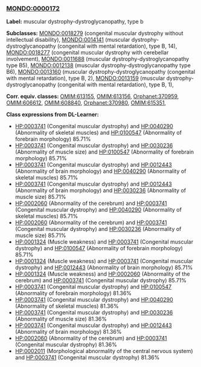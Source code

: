 
### [MONDO:0000172](http://purl.obolibrary.org/obo/MONDO_0000172)
**Label:** muscular dystrophy-dystroglycanopathy, type b

**Subclasses:** [MONDO:0018279](http://purl.obolibrary.org/obo/MONDO_0018279) (congenital muscular dystrophy without intellectual disability), [MONDO:0014141](http://purl.obolibrary.org/obo/MONDO_0014141) (muscular dystrophy-dystroglycanopathy (congenital with mental retardation), type B, 14), [MONDO:0018277](http://purl.obolibrary.org/obo/MONDO_0018277) (congenital muscular dystrophy with cerebellar involvement), [MONDO:0011688](http://purl.obolibrary.org/obo/MONDO_0011688) (muscular dystrophy-dystroglycanopathy type B5), [MONDO:0012138](http://purl.obolibrary.org/obo/MONDO_0012138) (muscular dystrophy-dystroglycanopathy type B6), [MONDO:0013160](http://purl.obolibrary.org/obo/MONDO_0013160) (muscular dystrophy-dystroglycanopathy (congenital with mental retardation), type B, 2), [MONDO:0013159](http://purl.obolibrary.org/obo/MONDO_0013159) (muscular dystrophy-dystroglycanopathy (congenital with mental retardation), type B, 1), 

**Corr. equiv. classes:** [OMIM:613155](http://purl.obolibrary.org/obo/OMIM_613155), [OMIM:613156](http://purl.obolibrary.org/obo/OMIM_613156), [Orphanet:370959](http://www.orpha.net/ORDO/Orphanet_370959), [OMIM:606612](http://purl.obolibrary.org/obo/OMIM_606612), [OMIM:608840](http://purl.obolibrary.org/obo/OMIM_608840), [Orphanet:370980](http://www.orpha.net/ORDO/Orphanet_370980), [OMIM:615351](http://purl.obolibrary.org/obo/OMIM_615351), 

**Class expressions from DL-Learner:**

- [HP:0003741](http://purl.obolibrary.org/obo/HP_0003741) (Congenital muscular dystrophy) and [HP:0040290](http://purl.obolibrary.org/obo/HP_0040290) (Abnormality of skeletal muscles) and [HP:0100547](http://purl.obolibrary.org/obo/HP_0100547) (Abnormality of forebrain morphology) 85.71%
- [HP:0003741](http://purl.obolibrary.org/obo/HP_0003741) (Congenital muscular dystrophy) and [HP:0030236](http://purl.obolibrary.org/obo/HP_0030236) (Abnormality of muscle size) and [HP:0100547](http://purl.obolibrary.org/obo/HP_0100547) (Abnormality of forebrain morphology) 85.71%
- [HP:0003741](http://purl.obolibrary.org/obo/HP_0003741) (Congenital muscular dystrophy) and [HP:0012443](http://purl.obolibrary.org/obo/HP_0012443) (Abnormality of brain morphology) and [HP:0040290](http://purl.obolibrary.org/obo/HP_0040290) (Abnormality of skeletal muscles) 85.71%
- [HP:0003741](http://purl.obolibrary.org/obo/HP_0003741) (Congenital muscular dystrophy) and [HP:0012443](http://purl.obolibrary.org/obo/HP_0012443) (Abnormality of brain morphology) and [HP:0030236](http://purl.obolibrary.org/obo/HP_0030236) (Abnormality of muscle size) 85.71%
- [HP:0002060](http://purl.obolibrary.org/obo/HP_0002060) (Abnormality of the cerebrum) and [HP:0003741](http://purl.obolibrary.org/obo/HP_0003741) (Congenital muscular dystrophy) and [HP:0040290](http://purl.obolibrary.org/obo/HP_0040290) (Abnormality of skeletal muscles) 85.71%
- [HP:0002060](http://purl.obolibrary.org/obo/HP_0002060) (Abnormality of the cerebrum) and [HP:0003741](http://purl.obolibrary.org/obo/HP_0003741) (Congenital muscular dystrophy) and [HP:0030236](http://purl.obolibrary.org/obo/HP_0030236) (Abnormality of muscle size) 85.71%
- [HP:0001324](http://purl.obolibrary.org/obo/HP_0001324) (Muscle weakness) and [HP:0003741](http://purl.obolibrary.org/obo/HP_0003741) (Congenital muscular dystrophy) and [HP:0100547](http://purl.obolibrary.org/obo/HP_0100547) (Abnormality of forebrain morphology) 85.71%
- [HP:0001324](http://purl.obolibrary.org/obo/HP_0001324) (Muscle weakness) and [HP:0003741](http://purl.obolibrary.org/obo/HP_0003741) (Congenital muscular dystrophy) and [HP:0012443](http://purl.obolibrary.org/obo/HP_0012443) (Abnormality of brain morphology) 85.71%
- [HP:0001324](http://purl.obolibrary.org/obo/HP_0001324) (Muscle weakness) and [HP:0002060](http://purl.obolibrary.org/obo/HP_0002060) (Abnormality of the cerebrum) and [HP:0003741](http://purl.obolibrary.org/obo/HP_0003741) (Congenital muscular dystrophy) 85.71%
- [HP:0003741](http://purl.obolibrary.org/obo/HP_0003741) (Congenital muscular dystrophy) and [HP:0100547](http://purl.obolibrary.org/obo/HP_0100547) (Abnormality of forebrain morphology) 81.36%
- [HP:0003741](http://purl.obolibrary.org/obo/HP_0003741) (Congenital muscular dystrophy) and [HP:0040290](http://purl.obolibrary.org/obo/HP_0040290) (Abnormality of skeletal muscles) 81.36%
- [HP:0003741](http://purl.obolibrary.org/obo/HP_0003741) (Congenital muscular dystrophy) and [HP:0030236](http://purl.obolibrary.org/obo/HP_0030236) (Abnormality of muscle size) 81.36%
- [HP:0003741](http://purl.obolibrary.org/obo/HP_0003741) (Congenital muscular dystrophy) and [HP:0012443](http://purl.obolibrary.org/obo/HP_0012443) (Abnormality of brain morphology) 81.36%
- [HP:0002060](http://purl.obolibrary.org/obo/HP_0002060) (Abnormality of the cerebrum) and [HP:0003741](http://purl.obolibrary.org/obo/HP_0003741) (Congenital muscular dystrophy) 81.36%
- [HP:0002011](http://purl.obolibrary.org/obo/HP_0002011) (Morphological abnormality of the central nervous system) and [HP:0003741](http://purl.obolibrary.org/obo/HP_0003741) (Congenital muscular dystrophy) 81.36%


